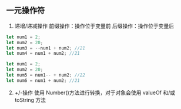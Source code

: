 <!-- @format -->

## 一元操作符

1. 递增/递减操作
   前缀操作：操作位于变量前
   后缀操作：操作位于变量后

```javascript
let num1 = 2;
let num2 = 20;
let num3 = --num1 + num2; //21
let num4 = num1 + num2; //21
```

```javascript
let num1 = 2;
let num2 = 20;
let num5 = num1-- + num2; //22
let num6 = num1 + num2; //21
```

2. +/-操作
   使用 Number()方法进行转换，对于对象会使用 valueOf 和/或 toString 方法
